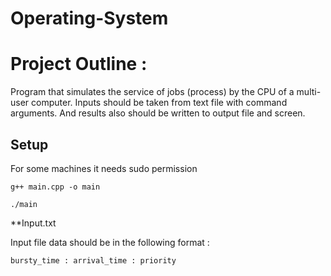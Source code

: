 # Operating-System

# Project Outline : 

Program that simulates the service of jobs (process) by the CPU of a multi-user computer. Inputs should be taken from text file with command arguments. And results also should be written to output file and screen.


## Setup

For some machines it needs sudo permission
```
g++ main.cpp -o main
```

```
./main
```

**Input.txt

Input file data should be in the following format :

```bursty_time : arrival_time : priority ```
